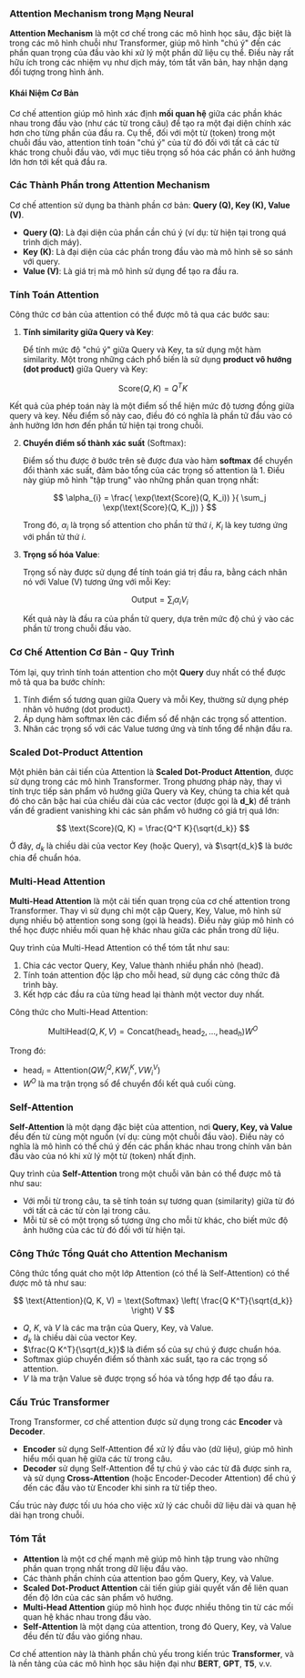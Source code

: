 ### **Attention Mechanism trong Mạng Neural**

**Attention Mechanism** là một cơ chế trong các mô hình học sâu, đặc biệt là trong các mô hình chuỗi như Transformer, giúp mô hình "chú ý" đến các phần quan trọng của đầu vào khi xử lý một phần dữ liệu cụ thể. Điều này rất hữu ích trong các nhiệm vụ như dịch máy, tóm tắt văn bản, hay nhận dạng đối tượng trong hình ảnh.

#### **Khái Niệm Cơ Bản**

Cơ chế attention giúp mô hình xác định **mối quan hệ** giữa các phần khác nhau trong đầu vào (như các từ trong câu) để tạo ra một đại diện chính xác hơn cho từng phần của đầu ra. Cụ thể, đối với một từ (token) trong một chuỗi đầu vào, attention tính toán "chú ý" của từ đó đối với tất cả các từ khác trong chuỗi đầu vào, với mục tiêu trọng số hóa các phần có ảnh hưởng lớn hơn tới kết quả đầu ra.

### **Các Thành Phần trong Attention Mechanism**

Cơ chế attention sử dụng ba thành phần cơ bản: **Query (Q), Key (K), Value (V)**.

- **Query (Q)**: Là đại diện của phần cần chú ý (ví dụ: từ hiện tại trong quá trình dịch máy).
- **Key (K)**: Là đại diện của các phần trong đầu vào mà mô hình sẽ so sánh với query.
- **Value (V)**: Là giá trị mà mô hình sử dụng để tạo ra đầu ra.

### **Tính Toán Attention**

Công thức cơ bản của attention có thể được mô tả qua các bước sau:

1. **Tính similarity giữa Query và Key**: 

   Để tính mức độ "chú ý" giữa Query và Key, ta sử dụng một hàm similarity. Một trong những cách phổ biến là sử dụng **product vô hướng (dot product)** giữa Query và Key:

$$
\text{Score}(Q, K) = Q^T K
$$

   Kết quả của phép toán này là một điểm số thể hiện mức độ tương đồng giữa query và key. Nếu điểm số này cao, điều đó có nghĩa là phần tử đầu vào có ảnh hưởng lớn hơn đến phần tử hiện tại trong chuỗi.

2. **Chuyển điểm số thành xác suất** (Softmax):

   Điểm số thu được ở bước trên sẽ được đưa vào hàm **softmax** để chuyển đổi thành xác suất, đảm bảo tổng của các trọng số attention là 1. Điều này giúp mô hình "tập trung" vào những phần quan trọng nhất:

   $$
   \alpha_{i} = \frac{ \exp(\text{Score}(Q, K_i)) }{ \sum_j \exp(\text{Score}(Q, K_j)) }
   $$

   Trong đó, $\alpha_{i}$ là trọng số attention cho phần tử thứ $i$, $K_i$ là key tương ứng với phần tử thứ $i$.

3. **Trọng số hóa Value**:

   Trọng số này được sử dụng để tính toán giá trị đầu ra, bằng cách nhân nó với Value (V) tương ứng với mỗi Key:

   $$
   \text{Output} = \sum_{i} \alpha_{i} V_i
   $$

   Kết quả này là đầu ra của phần tử query, dựa trên mức độ chú ý vào các phần tử trong chuỗi đầu vào.

### **Cơ Chế Attention Cơ Bản - Quy Trình**

Tóm lại, quy trình tính toán attention cho một **Query** duy nhất có thể được mô tả qua ba bước chính:

1. Tính điểm số tương quan giữa Query và mỗi Key, thường sử dụng phép nhân vô hướng (dot product).
2. Áp dụng hàm softmax lên các điểm số để nhận các trọng số attention.
3. Nhân các trọng số với các Value tương ứng và tính tổng để nhận đầu ra.

### **Scaled Dot-Product Attention**

Một phiên bản cải tiến của Attention là **Scaled Dot-Product Attention**, được sử dụng trong các mô hình Transformer. Trong phương pháp này, thay vì tính trực tiếp sản phẩm vô hướng giữa Query và Key, chúng ta chia kết quả đó cho căn bậc hai của chiều dài của các vector (được gọi là **d_k**) để tránh vấn đề gradient vanishing khi các sản phẩm vô hướng có giá trị quá lớn:

$$
\text{Score}(Q, K) = \frac{Q^T K}{\sqrt{d_k}}
$$

<!-- $$
\text{Score}(Q, K) = Q^T K
$$

\[
\text{Score}(Q, K) = Q^T K
\] -->


Ở đây, $d_k$ là chiều dài của vector Key (hoặc Query), và $\sqrt{d_k}$ là bước chia để chuẩn hóa.

### **Multi-Head Attention**

**Multi-Head Attention** là một cải tiến quan trọng của cơ chế attention trong Transformer. Thay vì sử dụng chỉ một cặp Query, Key, Value, mô hình sử dụng nhiều bộ attention song song (gọi là heads). Điều này giúp mô hình có thể học được nhiều mối quan hệ khác nhau giữa các phần trong dữ liệu.

Quy trình của Multi-Head Attention có thể tóm tắt như sau:

1. Chia các vector Query, Key, Value thành nhiều phần nhỏ (head).
2. Tính toán attention độc lập cho mỗi head, sử dụng các công thức đã trình bày.
3. Kết hợp các đầu ra của từng head lại thành một vector duy nhất.

Công thức cho Multi-Head Attention:

$$
\text{MultiHead}(Q, K, V) = \text{Concat}(\text{head}_1, \text{head}_2, \dots, \text{head}_h) W^O
$$

Trong đó:

- $\text{head}_i = \text{Attention}(QW_i^Q, KW_i^K, VW_i^V)$
- $W^O$ là ma trận trọng số để chuyển đổi kết quả cuối cùng.

### **Self-Attention**

**Self-Attention** là một dạng đặc biệt của attention, nơi **Query, Key, và Value** đều đến từ cùng một nguồn (ví dụ: cùng một chuỗi đầu vào). Điều này có nghĩa là mô hình có thể chú ý đến các phần khác nhau trong chính văn bản đầu vào của nó khi xử lý một từ (token) nhất định.

Quy trình của **Self-Attention** trong một chuỗi văn bản có thể được mô tả như sau:

- Với mỗi từ trong câu, ta sẽ tính toán sự tương quan (similarity) giữa từ đó với tất cả các từ còn lại trong câu.
- Mỗi từ sẽ có một trọng số tương ứng cho mỗi từ khác, cho biết mức độ ảnh hưởng của các từ đó đối với từ hiện tại.

### **Công Thức Tổng Quát cho Attention Mechanism**

Công thức tổng quát cho một lớp Attention (có thể là Self-Attention) có thể được mô tả như sau:

$$
\text{Attention}(Q, K, V) = \text{Softmax} \left( \frac{Q K^T}{\sqrt{d_k}} \right) V
$$

- $Q$, $K$, và $V$ là các ma trận của Query, Key, và Value.
- $d_k$ là chiều dài của vector Key.
- $\frac{Q K^T}{\sqrt{d_k}}$ là điểm số của sự chú ý được chuẩn hóa.
- $\text{Softmax}$ giúp chuyển điểm số thành xác suất, tạo ra các trọng số attention.
- $V$ là ma trận Value sẽ được trọng số hóa và tổng hợp để tạo đầu ra.

### **Cấu Trúc Transformer**

Trong Transformer, cơ chế attention được sử dụng trong các **Encoder** và **Decoder**.

- **Encoder** sử dụng Self-Attention để xử lý đầu vào (dữ liệu), giúp mô hình hiểu mối quan hệ giữa các từ trong câu.
- **Decoder** sử dụng Self-Attention để tự chú ý vào các từ đã được sinh ra, và sử dụng **Cross-Attention** (hoặc Encoder-Decoder Attention) để chú ý đến các đầu vào từ Encoder khi sinh ra từ tiếp theo.

Cấu trúc này được tối ưu hóa cho việc xử lý các chuỗi dữ liệu dài và quan hệ dài hạn trong chuỗi.

### **Tóm Tắt**

- **Attention** là một cơ chế mạnh mẽ giúp mô hình tập trung vào những phần quan trọng nhất trong dữ liệu đầu vào.
- Các thành phần chính của attention bao gồm Query, Key, và Value.
- **Scaled Dot-Product Attention** cải tiến giúp giải quyết vấn đề liên quan đến độ lớn của các sản phẩm vô hướng.
- **Multi-Head Attention** giúp mô hình học được nhiều thông tin từ các mối quan hệ khác nhau trong đầu vào.
- **Self-Attention** là một dạng của attention, trong đó Query, Key, và Value đều đến từ đầu vào giống nhau.

Cơ chế attention này là thành phần chủ yếu trong kiến trúc **Transformer**, và là nền tảng của các mô hình học sâu hiện đại như **BERT**, **GPT**, **T5**, v.v.